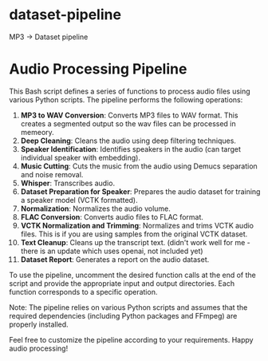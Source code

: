 # dataset-pipeline
MP3 -> Dataset pipeline 

# Audio Processing Pipeline

This Bash script defines a series of functions to process audio files using various Python scripts. The pipeline performs the following operations:

1. **MP3 to WAV Conversion**: Converts MP3 files to WAV format. This creates a segmented output so the wav files can be processed in memeory.
2. **Deep Cleaning**: Cleans the audio using deep filtering techniques.
3. **Speaker Identification**: Identifies speakers in the audio (can target individual speaker with embedding).
4. **Music Cutting**: Cuts the music from the audio using Demucs separation and noise removal.
5. **Whisper**: Transcribes audio.
6. **Dataset Preparation for Speaker**: Prepares the audio dataset for training a speaker model (VCTK formatted).
7. **Normalization**: Normalizes the audio volume.
8. **FLAC Conversion**: Converts audio files to FLAC format.
9. **VCTK Normalization and Trimming**: Normalizes and trims VCTK audio files. This is if you are using samples from the original VCTK dataset.
10. **Text Cleanup**: Cleans up the transcript text. (didn't work well for me - there is an update which uses openai, not included yet)
11. **Dataset Report**: Generates a report on the audio dataset.

To use the pipeline, uncomment the desired function calls at the end of the script and provide the appropriate input and output directories. Each function corresponds to a specific operation.

Note: The pipeline relies on various Python scripts and assumes that the required dependencies (including Python packages and FFmpeg) are properly installed.

Feel free to customize the pipeline according to your requirements. Happy audio processing!


